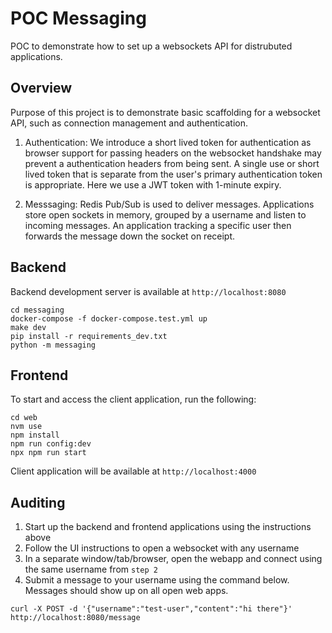 # POC Messaging

POC to demonstrate how to set up a websockets API for distrubuted applications.

## Overview

Purpose of this project is to demonstrate basic scaffolding for a websocket
API, such as connection management and authentication.

1. Authentication: We introduce a short lived token for authentication as
browser support for passing headers on the websocket handshake may prevent
a authentication headers from being sent. A single use or short lived token
that is separate from the user's primary authentication token is appropriate.
Here we use a JWT token with 1-minute expiry.

2. Messsaging: Redis Pub/Sub is used to deliver messages. Applications store
open sockets in memory, grouped by a username and listen to incoming messages.
An application tracking a specific user then forwards the message down the
socket on receipt.

## Backend

Backend development server is available at `http://localhost:8080`

```
cd messaging
docker-compose -f docker-compose.test.yml up
make dev
pip install -r requirements_dev.txt
python -m messaging
```

## Frontend

To start and access the client application, run the following:

```
cd web
nvm use
npm install
npm run config:dev
npx npm run start
```

Client application will be available at `http://localhost:4000`

## Auditing

1. Start up the backend and frontend applications using the instructions above
2. Follow the UI instructions to open a websocket with any username
3. In a separate window/tab/browser, open the webapp and connect using the
same username from `step 2`
3. Submit a message to your username using the command below. Messages should
show up on all open web apps.

```
curl -X POST -d '{"username":"test-user","content":"hi there"}' http://localhost:8080/message
```
